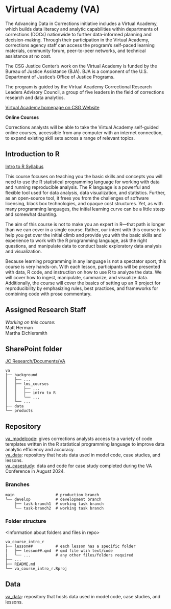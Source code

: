 
# Virtual Academy (VA)

The Advancing Data in Corrections initiative includes a Virtual Academy, which builds data literacy and analytic capabilities within departments of corrections (DOCs) nationwide to further data-informed planning and decision-making. Through their participation in the Virtual Academy, corrections agency staff can access the program’s self-paced learning materials, community forum, peer-to-peer networks, and technical assistance at no cost.

The CSG Justice Center’s work on the Virtual Academy is funded by the Bureau of Justice Assistance (BJA). BJA is a component of the U.S. Department of Justice’s Office of Justice Programs.

The program is guided by the Virtual Academy Correctional Research Leaders Advisory Council, a group of five leaders in the field of corrections research and data analytics.

[Virtual Academy homepage on CSG Website](https://csgjusticecenter.org/projects/virtual-academy-for-corrections-analysts/) 

**Online Courses**   

Corrections analysts will be able to take the Virtual Academy self-guided online courses, accessible from any computer with an internet connection, to expand existing skill sets across a range of relevant topics. 

## Introduction to R 

[Intro to R Syllabus](https://csgorg.sharepoint.com/:w:/r/sites/Team-JC-Research/Shared%20Documents/VA/background/lms_courses/intro%20to%20R/Intro%20to%20R%20syllabus.docx?d=w5daa5b1538b94b57bfa77bf7809bceba&csf=1&web=1&e=iq3Vhh)

This course focuses on teaching you the basic skills and concepts you will need to use the R statistical programming language for working with data and running reproducible analysis. The R language is a powerful and flexible tool used for data analysis, data visualization, and statistics. Further, as an open-source tool, it frees you from the challenges of software licensing, black box technologies, and opaque cost structures. Yet, as with many programming languages, the initial learning curve can be a little steep and somewhat daunting.  

The aim of this course is not to make you an expert in R—that path is longer than we can cover in a single course. Rather, our intent with this course is to help you get over the initial climb and provide you with the basic skills and experience to work with the R programming language, ask the right questions, and manipulate data to conduct basic exploratory data analysis and visualization.  

Because learning programming in any language is not a spectator sport, this course is very hands-on. With each lesson, participants will be presented with data, R code, and instruction on how to use R to analyze the data. We will cover how to ingest, manipulate, summarize, and visualize data. Additionally, the course will cover the basics of setting up an R project for reproducibility by emphasizing rules, best practices, and frameworks for combining code with prose commentary. 

## Assigned Research Staff

*Working on this course:*  
Matt Herman  
Martha Eichlersmith  


## SharePoint folder  
[JC Research/Documents/VA](https://csgorg.sharepoint.com/sites/Team-JC-Research/Shared%20Documents/Forms/AllItems.aspx?ct=1652815580832&or=Teams%2DHL&ga=1&id=%2Fsites%2FTeam%2DJC%2DResearch%2FShared%20Documents%2FVA&viewid=134e5f2c%2Df80c%2D46ef%2D8491%2D1eac7193eb98)  

```
va
├── background
│   ├── ...
│   ├── lms_courses
│   │   ├── ...
│   │   ├── intro to R 
│   │   └── ...
│   └── ...
├── data
└── products
```  


## Repository  

[va_modelcode](https://github.com/CSGJusticeCenter/va_modelcode): gives corrections analysts access to a variety of code templates written in the R statistical programming language to improve data analytic efficiency and accuracy.  
[va_data](https://github.com/CSGJusticeCenter/va_data): repository that hosts data used in model code, case studies, and lessons.  
[va_casestudy](https://github.com/CSGJusticeCenter/va_casestudy): data and code for case study completed during the VA Conference in August 2024.  


### Branches  

```
main                  # production branch 
└── develop           # development branch 
    ├── task-branch1  # working task branch 
    └── task-branch2  # working task branch 
```

### Folder structure  
\<Information about folders and files in repo\>   

```
va_course_intro_r
├── lesson##          # each lesson has a specific folder 
|   ├── lesson##.qmd  # qmd file wtih text/code  
|   └── ...           # any other files/folders required
├── ...  
├── README.md
└── va_course_intro_r.Rproj
```

## Data  

[va_data](https://github.com/CSGJusticeCenter/va_data): repository that hosts data used in model code, case studies, and lessons.



